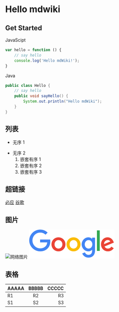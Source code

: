 Hello mdwiki
==============

Get Started
----

JavaScipt
```javascript
var hello = function () {
    // say hello
    console.log('Hello mdWiki!');
}
```

Java
```java
public class Hello {
	// say hello
	public void sayHello() {
		System.out.println("Hello mdWiki");	
	}
}
```

列表
----

  * 无序 1
  - 无序 2
    1. 嵌套有序 1
    2. 嵌套有序 2
    3. 嵌套有序 3

超链接
------
  [必应](http://www.bing.com)
  [谷歌](http://www.google.com)

图片
----
  ![网络图片](https://blog.ikke.moe/img/miui7.png)
  ![本地图片](./img/googlelogo.png)

表格
----
  | AAAAA | BBBBB | CCCCC |
  | ----- |:-----:| -----:|
  | R1    | R2    | R3    |
  | S1    | S2    | S3    |

